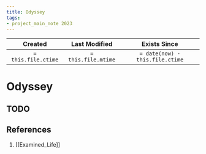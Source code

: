 ```yaml
---
title: Odyssey
tags:
- project_main_note 2023
---
```

|     Created      |  Last Modified   |       Exists Since        |
|:----------------:|:----------------:|:----------------:|
| `= this.file.ctime` | `= this.file.mtime` | `= date(now) - this.file.ctime`|

# Odyssey

## TODO

## References
1. [[Examined_Life]]
